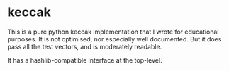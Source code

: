 keccak
======

This is a pure python keccak implementation that I wrote for educational purposes.
It is not optimised, nor especially well documented.  But it does pass all the
test vectors, and is moderately readable.

It has a hashlib-compatible interface at the top-level.

